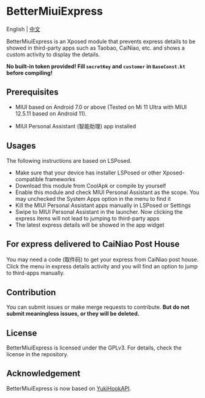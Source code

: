 # BetterMiuiExpress

English | [中文](https://coolapk.com/apk/com.moefactory.bettermiuiexpress)

BetterMiuiExpress is an Xposed module that prevents express details to be showed in third-party apps such as Taobao, CaiNiao, etc. and shows a custom activity to display the details.

**No built-in token provided! Fill `secretKey` and `customer` in `BaseConst.kt` before compiling!**

## Prerequisites

- MIUI based on Android 7.0 or above (Tested on Mi 11 Ultra with MIUI 12.5.11 based on Android 11).

- MIUI Personal Assistant (智能助理) app installed

## Usages

The following instructions are based on LSPosed.

- Make sure that your device has installer LSPosed or other Xposed-compatible frameworks
- Download this module from CoolApk or compile by yourself
- Enable this module and check MIUI Personal Assistant as the scope. You may unchecked the System Apps option in the menu to find it
- Kill the MIUI Personal Assistant apps manually in LSPosed or Settings
- Swipe to MIUI Personal Assistant in the launcher. Now clicking the express items will not lead to jumping to third-party apps
- The latest express details will be showed in the app widget

## For express delivered to CaiNiao Post House

You may need a code (取件码) to get your express from CaiNiao post house. Click the menu in express details activity and you will find an option to jump to third-apps manually.

## Contribution

You can submit issues or make merge requests to contribute. **But do not submit meaningless issues, or they will be deleted.**

## License

BetterMiuiExpress is licensed under the GPLv3. For details, check the license in the repository.

## Acknowledgement

BetterMiuiExpress is now based on [YukiHookAPI](https://github.com/fankes/YukiHookAPI).
